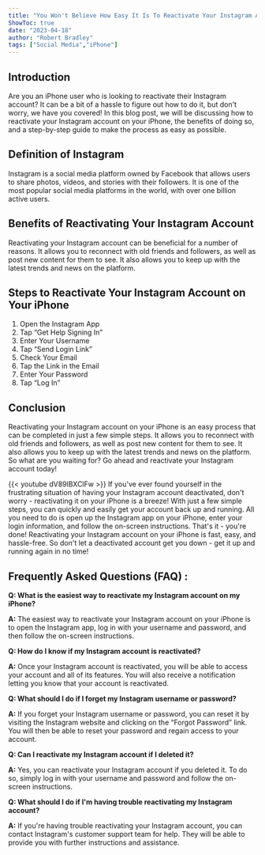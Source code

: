 ```yaml
---
title: "You Won't Believe How Easy It Is To Reactivate Your Instagram Account On Your iPhone!"
ShowToc: true 
date: "2023-04-18"
author: "Robert Bradley" 
tags: ["Social Media","iPhone"]
---
```

## Introduction 
Are you an iPhone user who is looking to reactivate their Instagram account? It can be a bit of a hassle to figure out how to do it, but don't worry, we have you covered! In this blog post, we will be discussing how to reactivate your Instagram account on your iPhone, the benefits of doing so, and a step-by-step guide to make the process as easy as possible. 

## Definition of Instagram 
Instagram is a social media platform owned by Facebook that allows users to share photos, videos, and stories with their followers. It is one of the most popular social media platforms in the world, with over one billion active users. 

## Benefits of Reactivating Your Instagram Account 
Reactivating your Instagram account can be beneficial for a number of reasons. It allows you to reconnect with old friends and followers, as well as post new content for them to see. It also allows you to keep up with the latest trends and news on the platform. 

## Steps to Reactivate Your Instagram Account on Your iPhone 
1. Open the Instagram App 
2. Tap “Get Help Signing In” 
3. Enter Your Username 
4. Tap “Send Login Link” 
5. Check Your Email 
6. Tap the Link in the Email 
7. Enter Your Password 
8. Tap “Log In” 

## Conclusion 
Reactivating your Instagram account on your iPhone is an easy process that can be completed in just a few simple steps. It allows you to reconnect with old friends and followers, as well as post new content for them to see. It also allows you to keep up with the latest trends and news on the platform. So what are you waiting for? Go ahead and reactivate your Instagram account today!

{{< youtube dV89lBXClFw >}} 
If you've ever found yourself in the frustrating situation of having your Instagram account deactivated, don't worry - reactivating it on your iPhone is a breeze! With just a few simple steps, you can quickly and easily get your account back up and running. All you need to do is open up the Instagram app on your iPhone, enter your login information, and follow the on-screen instructions. That's it - you're done! Reactivating your Instagram account on your iPhone is fast, easy, and hassle-free. So don't let a deactivated account get you down - get it up and running again in no time!

## Frequently Asked Questions (FAQ) :
**Q: What is the easiest way to reactivate my Instagram account on my iPhone?**

**A:** The easiest way to reactivate your Instagram account on your iPhone is to open the Instagram app, log in with your username and password, and then follow the on-screen instructions.

**Q: How do I know if my Instagram account is reactivated?**

**A:** Once your Instagram account is reactivated, you will be able to access your account and all of its features. You will also receive a notification letting you know that your account is reactivated.

**Q: What should I do if I forget my Instagram username or password?**

**A:** If you forget your Instagram username or password, you can reset it by visiting the Instagram website and clicking on the “Forgot Password” link. You will then be able to reset your password and regain access to your account.

**Q: Can I reactivate my Instagram account if I deleted it?**

**A:** Yes, you can reactivate your Instagram account if you deleted it. To do so, simply log in with your username and password and follow the on-screen instructions.

**Q: What should I do if I'm having trouble reactivating my Instagram account?**

**A:** If you're having trouble reactivating your Instagram account, you can contact Instagram's customer support team for help. They will be able to provide you with further instructions and assistance.


